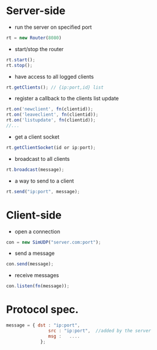 # Server-side
- run the server on specified port

```js
rt = new Router(8080)
```
- start/stop the router

```js
rt.start();
rt.stop();
```
- have access to all logged clients

```js
rt.getClients(); // {ip:port,id} list
```
- register a callback to the clients list update

```js
rt.on('newclient', fn(clientid));
rt.on('leaveclient', fn(clientid));
rt.on('listupdate', fn(clientid));
//...
```
- get a client socket

```js
rt.getClientSocket(id or ip:port);
```
- broadcast to all clients

```js
rt.broadcast(message);
```
- a way to send to a client

```js
rt.send("ip:port", message);
```

# Client-side
- open a connection

```js
con = new SimUDP("server.com:port");
```
- send a message 

```js
con.send(message);
```
- receive messages

```js
con.listen(fn(message));
```

# Protocol spec.
```js
message = { dst : "ip:port",
				src : "ip:port",  //added by the server
				msg : 	....
			 };
```
